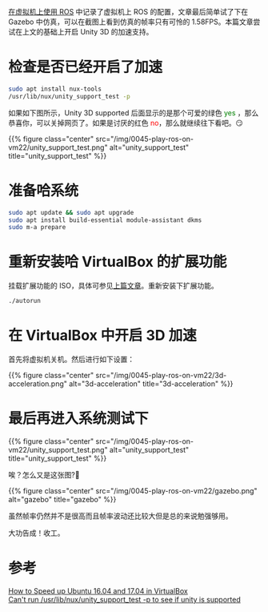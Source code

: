 [在虚拟机上使用 ROS](/post/0044-play-ros-on-vm/) 中记录了虚拟机上 ROS 的配置，文章最后简单试了下在 Gazebo 中仿真，可以在截图上看到仿真的帧率只有可怜的 1.58FPS。本篇文章尝试在上文的基础上开启 Unity 3D 的加速支持。
<!--more-->

# 检查是否已经开启了加速  

``` bash
sudo apt install nux-tools
/usr/lib/nux/unity_support_test -p
```

如果如下图所示，Unity 3D supported 后面显示的是那个可爱的绿色 <font color="green">yes</font> ，那么恭喜你，可以关掉网页了。如果是讨厌的红色 <font color="red">no</font>，那么就继续往下看吧。😏

{{% figure class="center" src="/img/0045-play-ros-on-vm22/unity_support_test.png" alt="unity_support_test" title="unity_support_test" %}}  

# 准备哈系统  

``` bash
sudo apt update && sudo apt upgrade
sudo apt install build-essential module-assistant dkms
sudo m-a prepare
```

# 重新安装哈 VirtualBox 的扩展功能  

挂载扩展功能的 ISO，具体可参见[上篇文章](/post/0045-play-ros-on-vm2/)。重新安装下扩展功能。

``` bash
./autorun
```

# 在 VirtualBox 中开启 3D 加速  

首先将虚拟机关机。然后进行如下设置：

{{% figure class="center" src="/img/0045-play-ros-on-vm22/3d-acceleration.png" alt="3d-acceleration" title="3d-acceleration" %}}

# 最后再进入系统测试下  

{{% figure class="center" src="/img/0045-play-ros-on-vm22/unity_support_test.png" alt="unity_support_test" title="unity_support_test" %}}  

唉？怎么又是这张图?🤔  

{{% figure class="center" src="/img/0045-play-ros-on-vm22/gazebo.png" alt="gazebo" title="gazebo" %}}  

虽然帧率仍然并不是很高而且帧率波动还比较大但是总的来说勉强够用。  

大功告成！收工。


# 参考  

[How to Speed up Ubuntu 16.04 and 17.04 in VirtualBox
](https://www.linuxbabe.com/virtualbox/speed-up-ubuntu-virtualbox)  
[Can't run /usr/lib/nux/unity_support_test -p to see if unity is supported](https://ubuntuforums.org/showthread.php?t=1856762)  



